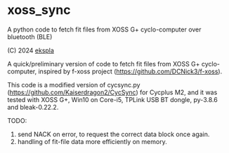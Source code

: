 # xoss_sync
A python code to fetch fit files from XOSS G+ cyclo-computer over bluetooth (BLE)

(C) 2024 [ekspla](https://github.com/ekspla/xoss_sync)

A quick/preliminary version of code to fetch fit files from XOSS G+ cyclo-computer, inspired by f-xoss project 
(https://github.com/DCNick3/f-xoss).

This code is a modified version of cycsync.py (https://github.com/Kaiserdragon2/CycSync) for Cycplus M2, and 
it was tested with XOSS G+, Win10 on Core-i5, TPLink USB BT dongle, py-3.8.6 and bleak-0.22.2.

TODO:
1. send NACK on error, to request the correct data block once again.
2. handling of fit-file data more efficiently on memory.
